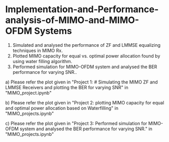 # Implementation-and-Performance-analysis-of-MIMO-and-MIMO-OFDM Systems
 1. Simulated and analysed the performance of ZF and LMMSE equalizing techniques in MIMO Rx.
 2. Plotted MIMO capacity for equal vs. optimal power allocation found by using water filling algorithm.
 3. Performed simulation for MIMO-OFDM system and analysed the BER performance for varying SNR..


a) Please refer the plot given in "Project 1: # Simulating the MIMO ZF and LMMSE Receivers and plotting the BER for varying SNR" in "MIMO_project.ipynb"

b) Please refer the plot given in "Project 2: plotting MIMO capacity for equal and optimal power allocation based on Waterfilling" in "MIMO_projects.ipynb"

c) Please refer the plot given in "Project 3:  Performed simulation for MIMO-OFDM system and analysed the BER performance for varying SNR." in "MIMO_projects.ipynb"
